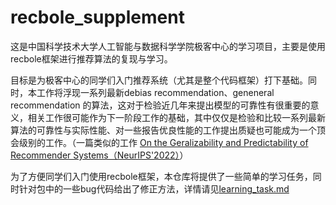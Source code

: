 # recbole_supplement

这是中国科学技术大学人工智能与数据科学学院极客中心的学习项目，主要是使用recbole框架进行推荐算法的复现与学习。

目标是为极客中心的同学们入门推荐系统（尤其是整个代码框架）打下基础。同时，本工作将浮现一系列最新debias recommendation、geneneral recommendation 的算法，这对于检验近几年来提出模型的可靠性有很重要的意义，相关工作很可能作为下一阶段工作的基础，其中仅仅是检验和比较一系列最新算法的可靠性与实际性能、对一些报告优良性能的工作提出质疑也可能成为一个顶会级别的工作。（一篇类似的工作 [On the Geralizability and Predictability of Recommender Systems（NeurIPS'2022）](https://proceedings.neurips.cc/paper_files/paper/2022/file/1c446a652e50b1ea5618b66c07bfc0c5-Paper-Conference.pdf)）

为了方便同学们入门使用recbole框架，本仓库将提供了一些简单的学习任务，同时针对包中的一些bug代码给出了修正方法，详情请见[learning_task.md](learning_task\learning_task.md)
